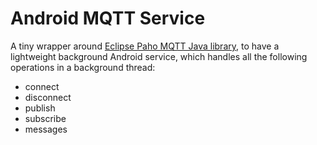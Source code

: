 # Android MQTT Service
A tiny wrapper around [Eclipse Paho MQTT Java library](https://github.com/eclipse/paho.mqtt.java), to have a lightweight background Android service, which handles all the following operations in a background thread:

* connect
* disconnect
* publish
* subscribe
* messages
